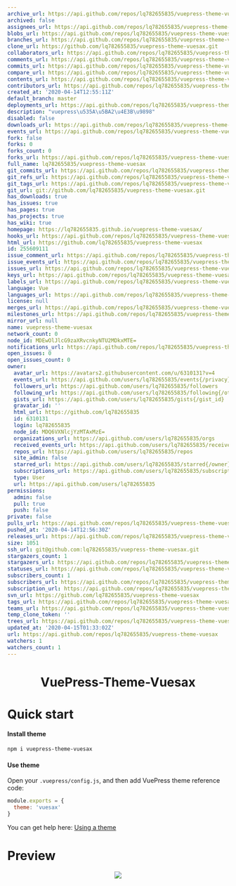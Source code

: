 ```yaml
---
archive_url: https://api.github.com/repos/lq782655835/vuepress-theme-vuesax/{archive_format}{/ref}
archived: false
assignees_url: https://api.github.com/repos/lq782655835/vuepress-theme-vuesax/assignees{/user}
blobs_url: https://api.github.com/repos/lq782655835/vuepress-theme-vuesax/git/blobs{/sha}
branches_url: https://api.github.com/repos/lq782655835/vuepress-theme-vuesax/branches{/branch}
clone_url: https://github.com/lq782655835/vuepress-theme-vuesax.git
collaborators_url: https://api.github.com/repos/lq782655835/vuepress-theme-vuesax/collaborators{/collaborator}
comments_url: https://api.github.com/repos/lq782655835/vuepress-theme-vuesax/comments{/number}
commits_url: https://api.github.com/repos/lq782655835/vuepress-theme-vuesax/commits{/sha}
compare_url: https://api.github.com/repos/lq782655835/vuepress-theme-vuesax/compare/{base}...{head}
contents_url: https://api.github.com/repos/lq782655835/vuepress-theme-vuesax/contents/{+path}
contributors_url: https://api.github.com/repos/lq782655835/vuepress-theme-vuesax/contributors
created_at: '2020-04-14T12:55:11Z'
default_branch: master
deployments_url: https://api.github.com/repos/lq782655835/vuepress-theme-vuesax/deployments
description: "vuepress\u535A\u5BA2\u4E3B\u9898"
disabled: false
downloads_url: https://api.github.com/repos/lq782655835/vuepress-theme-vuesax/downloads
events_url: https://api.github.com/repos/lq782655835/vuepress-theme-vuesax/events
fork: false
forks: 0
forks_count: 0
forks_url: https://api.github.com/repos/lq782655835/vuepress-theme-vuesax/forks
full_name: lq782655835/vuepress-theme-vuesax
git_commits_url: https://api.github.com/repos/lq782655835/vuepress-theme-vuesax/git/commits{/sha}
git_refs_url: https://api.github.com/repos/lq782655835/vuepress-theme-vuesax/git/refs{/sha}
git_tags_url: https://api.github.com/repos/lq782655835/vuepress-theme-vuesax/git/tags{/sha}
git_url: git://github.com/lq782655835/vuepress-theme-vuesax.git
has_downloads: true
has_issues: true
has_pages: true
has_projects: true
has_wiki: true
homepage: https://lq782655835.github.io/vuepress-theme-vuesax/
hooks_url: https://api.github.com/repos/lq782655835/vuepress-theme-vuesax/hooks
html_url: https://github.com/lq782655835/vuepress-theme-vuesax
id: 255609111
issue_comment_url: https://api.github.com/repos/lq782655835/vuepress-theme-vuesax/issues/comments{/number}
issue_events_url: https://api.github.com/repos/lq782655835/vuepress-theme-vuesax/issues/events{/number}
issues_url: https://api.github.com/repos/lq782655835/vuepress-theme-vuesax/issues{/number}
keys_url: https://api.github.com/repos/lq782655835/vuepress-theme-vuesax/keys{/key_id}
labels_url: https://api.github.com/repos/lq782655835/vuepress-theme-vuesax/labels{/name}
language: Vue
languages_url: https://api.github.com/repos/lq782655835/vuepress-theme-vuesax/languages
license: null
merges_url: https://api.github.com/repos/lq782655835/vuepress-theme-vuesax/merges
milestones_url: https://api.github.com/repos/lq782655835/vuepress-theme-vuesax/milestones{/number}
mirror_url: null
name: vuepress-theme-vuesax
network_count: 0
node_id: MDEwOlJlcG9zaXRvcnkyNTU2MDkxMTE=
notifications_url: https://api.github.com/repos/lq782655835/vuepress-theme-vuesax/notifications{?since,all,participating}
open_issues: 0
open_issues_count: 0
owner:
  avatar_url: https://avatars2.githubusercontent.com/u/6310131?v=4
  events_url: https://api.github.com/users/lq782655835/events{/privacy}
  followers_url: https://api.github.com/users/lq782655835/followers
  following_url: https://api.github.com/users/lq782655835/following{/other_user}
  gists_url: https://api.github.com/users/lq782655835/gists{/gist_id}
  gravatar_id: ''
  html_url: https://github.com/lq782655835
  id: 6310131
  login: lq782655835
  node_id: MDQ6VXNlcjYzMTAxMzE=
  organizations_url: https://api.github.com/users/lq782655835/orgs
  received_events_url: https://api.github.com/users/lq782655835/received_events
  repos_url: https://api.github.com/users/lq782655835/repos
  site_admin: false
  starred_url: https://api.github.com/users/lq782655835/starred{/owner}{/repo}
  subscriptions_url: https://api.github.com/users/lq782655835/subscriptions
  type: User
  url: https://api.github.com/users/lq782655835
permissions:
  admin: false
  pull: true
  push: false
private: false
pulls_url: https://api.github.com/repos/lq782655835/vuepress-theme-vuesax/pulls{/number}
pushed_at: '2020-04-14T12:56:30Z'
releases_url: https://api.github.com/repos/lq782655835/vuepress-theme-vuesax/releases{/id}
size: 1051
ssh_url: git@github.com:lq782655835/vuepress-theme-vuesax.git
stargazers_count: 1
stargazers_url: https://api.github.com/repos/lq782655835/vuepress-theme-vuesax/stargazers
statuses_url: https://api.github.com/repos/lq782655835/vuepress-theme-vuesax/statuses/{sha}
subscribers_count: 1
subscribers_url: https://api.github.com/repos/lq782655835/vuepress-theme-vuesax/subscribers
subscription_url: https://api.github.com/repos/lq782655835/vuepress-theme-vuesax/subscription
svn_url: https://github.com/lq782655835/vuepress-theme-vuesax
tags_url: https://api.github.com/repos/lq782655835/vuepress-theme-vuesax/tags
teams_url: https://api.github.com/repos/lq782655835/vuepress-theme-vuesax/teams
temp_clone_token: ''
trees_url: https://api.github.com/repos/lq782655835/vuepress-theme-vuesax/git/trees{/sha}
updated_at: '2020-04-15T01:33:02Z'
url: https://api.github.com/repos/lq782655835/vuepress-theme-vuesax
watchers: 1
watchers_count: 1
---
```



<h1 align="center">VuePress-Theme-Vuesax</h1>

# Quick start

#### Install theme

```sh
npm i vuepress-theme-vuesax
```

#### Use theme

Open your `.vuepress/config.js`, and then add VuePress theme reference code:
```js
module.exports = {
  theme: 'vuesax'
}
```
You can get help here: [Using a theme](https://vuepress.vuejs.org/theme/using-a-theme.html#theme-shorthand)

# Preview

<p align="center"><img src="https://user-images.githubusercontent.com/6310131/79226928-c513fa80-7e91-11ea-82c6-503920266ea9.png"/></p>
